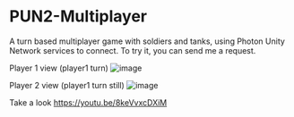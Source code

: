 # PUN2-Multiplayer
A turn based multiplayer game with soldiers and tanks, using Photon Unity Network services to connect. To try it, you can send me a request. 

Player 1 view (player1 turn)
![image](https://github.com/bilomania/PUN2-Multiplayer/assets/44416264/e404c39a-0794-4ac8-891c-652fe9ceb0d8)

Player 2 view (player1 turn still)
![image](https://github.com/bilomania/PUN2-Multiplayer/assets/44416264/7f064d43-e2c6-422c-ba8a-c40bb650f7eb)

Take a look
https://youtu.be/8keVvxcDXiM
